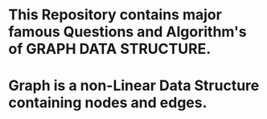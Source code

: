 # This Repository contains major famous Questions and Algorithm's of GRAPH DATA STRUCTURE.
# Graph is a non-Linear Data Structure containing nodes and edges.
